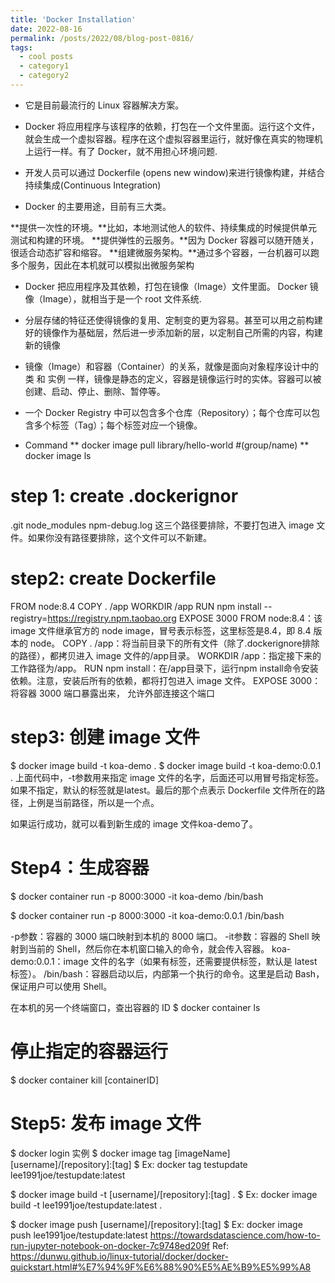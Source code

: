 ```yaml
---
title: 'Docker Installation'
date: 2022-08-16
permalink: /posts/2022/08/blog-post-0816/
tags:
  - cool posts
  - category1
  - category2
---
```



* 它是目前最流行的 Linux 容器解决方案。

* Docker 将应用程序与该程序的依赖，打包在一个文件里面。运行这个文件，就会生成一个虚拟容器。程序在这个虚拟容器里运行，就好像在真实的物理机上运行一样。有了 Docker，就不用担心环境问题.

* 开发人员可以通过 Dockerfile (opens new window)来进行镜像构建，并结合 持续集成(Continuous Integration)

* Docker 的主要用途，目前有三大类。

**提供一次性的环境。**比如，本地测试他人的软件、持续集成的时候提供单元测试和构建的环境。
**提供弹性的云服务。**因为 Docker 容器可以随开随关，很适合动态扩容和缩容。
**组建微服务架构。**通过多个容器，一台机器可以跑多个服务，因此在本机就可以模拟出微服务架构

* Docker 把应用程序及其依赖，打包在镜像（Image）文件里面。 Docker 镜像（Image），就相当于是一个 root 文件系统.

* 分层存储的特征还使得镜像的复用、定制变的更为容易。甚至可以用之前构建好的镜像作为基础层，然后进一步添加新的层，以定制自己所需的内容，构建新的镜像

* 镜像（Image）和容器（Container）的关系，就像是面向对象程序设计中的 类 和 实例 一样，镜像是静态的定义，容器是镜像运行时的实体。容器可以被创建、启动、停止、删除、暂停等。

* 一个 Docker Registry 中可以包含多个仓库（Repository）；每个仓库可以包含多个标签（Tag）；每个标签对应一个镜像。

* Command
** docker image pull library/hello-world    #(group/name)
** docker image ls
# step 1: create .dockerignor
.git
node_modules
npm-debug.log
这三个路径要排除，不要打包进入 image 文件。如果你没有路径要排除，这个文件可以不新建。
# step2: create Dockerfile

FROM node:8.4
COPY . /app
WORKDIR /app
RUN npm install --registry=https://registry.npm.taobao.org
EXPOSE 3000
FROM node:8.4：该 image 文件继承官方的 node image，冒号表示标签，这里标签是8.4，即 8.4 版本的 node。
COPY . /app：将当前目录下的所有文件（除了.dockerignore排除的路径），都拷贝进入 image 文件的/app目录。
WORKDIR /app：指定接下来的工作路径为/app。
RUN npm install：在/app目录下，运行npm install命令安装依赖。注意，安装后所有的依赖，都将打包进入 image 文件。
EXPOSE 3000：将容器 3000 端口暴露出来， 允许外部连接这个端口
# step3: 创建 image 文件
$ docker image build -t koa-demo . 
$ docker image build -t koa-demo:0.0.1 .
上面代码中，-t参数用来指定 image 文件的名字，后面还可以用冒号指定标签。如果不指定，默认的标签就是latest。最后的那个点表示 Dockerfile 文件所在的路径，上例是当前路径，所以是一个点。

如果运行成功，就可以看到新生成的 image 文件koa-demo了。
# Step4：生成容器
$ docker container run -p 8000:3000 -it koa-demo /bin/bash

$ docker container run -p 8000:3000 -it koa-demo:0.0.1 /bin/bash

-p参数：容器的 3000 端口映射到本机的 8000 端口。
-it参数：容器的 Shell 映射到当前的 Shell，然后你在本机窗口输入的命令，就会传入容器。
koa-demo:0.0.1：image 文件的名字（如果有标签，还需要提供标签，默认是 latest 标签）。
/bin/bash：容器启动以后，内部第一个执行的命令。这里是启动 Bash，保证用户可以使用 Shell。

 在本机的另一个终端窗口，查出容器的 ID
$ docker container ls

# 停止指定的容器运行
$ docker container kill [containerID]

# Step5: 发布 image 文件

$ docker login
 实例
$ docker image tag [imageName] [username]/[repository]:[tag]
$ Ex: docker tag testupdate lee1991joe/testupdate:latest

$ docker image build -t [username]/[repository]:[tag] .
$ Ex: docker image build -t lee1991joe/testupdate:latest .

$ docker image push [username]/[repository]:[tag]
$ Ex: docker image push lee1991joe/testupdate:latest
https://towardsdatascience.com/how-to-run-jupyter-notebook-on-docker-7c9748ed209f
Ref: https://dunwu.github.io/linux-tutorial/docker/docker-quickstart.html#%E7%94%9F%E6%88%90%E5%AE%B9%E5%99%A8
